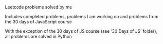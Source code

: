 Leetcode problems solved by me

Includes completed problems, problems I am working on and problems from the 30 days of JavaScript course

With the exception of the 30 days of JS course (see '30 Days of JS' folder), all problems are solved in Python
